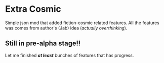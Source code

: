 # Extra Cosmic
Simple json mod that added fiction-cosmic related features.
All the features was comes from author's (Jab) idea (_actually overthinking_).

## Still in pre-alpha stage!!
Let me finished **_at least_** bunches of features that has progress.
